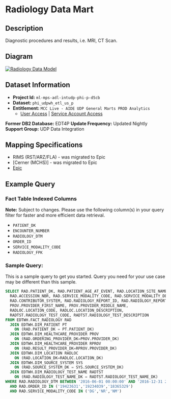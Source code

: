 # Radiology Data Mart

## Description

Diagnostic procedures and results, i.e. MRI, CT Scan.

## Diagram

[![Radiology Data Model](/assets/images/fact_radiology-7bf5fc9f3732378615ccca52c444843f.PNG)](https://mctools.sharepoint.com/teams/UDPDAIS/Shared%20Documents/UDP%20Data%20Mart%20Documents/Z_S2T_Model_for_Website/Data%20Models/18%29%20Radiology/FACT_RADIOLOGY_MCC.pdf)

## Dataset Information

- **Project Id:** `ml-mps-adl-intudp-phi-p-d5cb`
- **Dataset:** `phi_udpwh_etl_us_p`
- **Entitlement:** `MCC Live - AIDE UDP General Marts PROD Analytics`
  - [User Access](/docs/data-analytics/user-access) | [Service Account Access](/docs/data-analytics/service-account-access)

**Former DB2 Database:** EDT4P
**Update Frequency:** Updated Nightly
**Support Group:** UDP Data Integration

## Mapping Specifications

- RIMS (RST/ARZ/FLA) - was migrated to Epic
- [Cerner (MCHS)] - was migrated to Epic
- [Epic](https://mctools.sharepoint.com/teams/UDPDAIS/Shared%20Documents/UDP%20Data%20Mart%20Documents/Z_S2T_Model_for_Website/Radiology/Business%20Spec%20and%20S2T/Epic/EPIC_Radiology_Source_2_Target.xlsx?d=w5751047555aa4fbc997252f7f62d304c)

## Example Query

### Fact Table Indexed Columns

**Note:** Subject to changes. Please use the following column(s) in your query filter for faster and more efficient data retrieval.

- `PATIENT_DK`
- `ENCOUNTER_NUMBER`
- `RADIOLOGY_DTM`
- `ORDER_ID`
- `SERVICE_MODALITY_CODE`
- `RADIOLOGY_FPK`

### Sample Query: 

This is a sample query to get you started. Query you need for your use case may be different than this sample.
```sql
SELECT RAD.PATIENT_DK, RAD.PATIENT_AGE_AT_EVENT, RAD.LOCATION_SITE_NAME, RAD.RADIOLOGY_DTM, RAD.RADIOLOGY_REVIEW_DTM, RAD.ENCOUNTER_NUMBER, RAD.ORDER_ID,
  RAD.ACCESSION_NBR, RAD.SERVICE_MODALITY_CODE, RAD.SERVICE_MODALITY_DESCRIPTION, RAD.SERVICE_STATUS, RAD.SERVICE_RESULT_STATUS,
  RAD.CONTRIBUTOR_SYSTEM, RAD.RADIOLOGY_REPORT_ID, RAD.RADIOLOGY_REPORT_VERSION,
  PROV.PROVIDER_FIRST_NAME, PROV.PROVIDER_MIDDLE_NAME,
  RADLOC.LOCATION_CODE, RADLOC.LOCATION_DESCRIPTION,
  RADTST.RADIOLOGY_TEST_CODE, RADTST.RADIOLOGY_TEST_DESCRIPTION
FROM EDTWH.FACT_RADIOLOGY RAD
  JOIN EDTWH.DIM_PATIENT PT
    ON (RAD.PATIENT_DK = PT.PATIENT_DK)
  JOIN EDTWH.DIM_HEALTHCARE_PROVIDER PROV
    ON (RAD.ORDERING_PROVIDER_DK=PROV.PROVIDER_DK)
  JOIN EDTWH.DIM_HEALTHCARE_PROVIDER RPROV
    ON (RAD.RESULT_PROVIDER_DK=RPROV.PROVIDER_DK)
  JOIN EDTWH.DIM_LOCATION RADLOC
    ON (RAD.LOCATION_DK=RADLOC.LOCATION_DK)
  JOIN EDTWH.DIM_SOURCE_SYSTEM SYS
    ON (RAD.SOURCE_SYSTEM_DK = SYS.SOURCE_SYSTEM_DK)
  JOIN EDTWH.DIM_RADIOLOGY_TEST_NAME RADTST
    ON (RAD.RADIOLOGY_TEST_NAME_DK = RADTST.RADIOLOGY_TEST_NAME_DK)
WHERE RAD.RADIOLOGY_DTM BETWEEN '2016-06-01 00:00:00' AND '2016-12-31 23:59:59'
  AND RAD.ORDER_ID IN ('19423631','19234039','18365329')
  AND RAD.SERVICE_MODALITY_CODE IN ('DG','NR','NM')
  ```